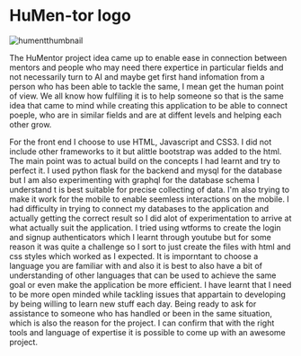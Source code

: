 # HuMen-tor logo
![humentthumbnail](https://github.com/colly-m/Youman/assets/133562789/39528d26-0ab0-4247-958d-2d6c9a47cf99)

The HuMentor project idea came up to enable ease in connection between mentors and people 
who may need there expertice in particular fields and not necessarily turn to AI and maybe 
get first hand infomation from a person who has been able to tackle the same, I mean get 
the human point of view.
We all know how fulfiling it is to help someone so that is the same idea that came to mind
while creating this application to be able to connect poeple, who are in similar fields and
are at diffent levels and helping each other grow.



For the front end I choose to use HTML, Javascript and CSS3. I did not include other 
frameworks to it but alittle bootstrap was added to the html. The main point was to actual 
build on the concepts I had learnt and try to perfect it. I used python flask for the 
backend and mysql for the database but I am also experimenting with graphql for the database 
schema I understand t is best suitable for precise collecting of data. I'm also trying to
make it work for the mobile to enable seemless interactions on the mobile.
I had difficulty in trying to connect my databases to the application and actually getting 
the correct result so I did alot of experimentation to arrive at what actually suit the 
application. I tried using wtforms to create the login and signup authenticators which I 
learnt through youtube but for some reason it was quite a challenge so I sort to just create 
the files with html and css styles which worked as I expected.
It is imporntant to choose a language you are familiar with and also it is best to also 
have a bit of understanding of other languages that can be used to achieve the same goal 
or even make the application be more efficient.
I have learnt that I need to be more open minded while tackling issues that appartain to 
developing by being willing to learn new stuff each day. Being ready to ask for assistance to 
someone who has handled or been in the same situation, which is also the reason for the project.
I can confirm that with the right tools and language of expertise it is possible to come 
up with an awesome project.
